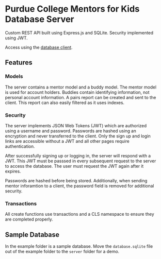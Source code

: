 # Purdue College Mentors for Kids Database Server

Custom REST API built using Express.js and SQLite. Security implemented using JWT.

Access using the [database client](https://github.com/bkinaan/purdue-cmfk-database-client).

## Features

### Models

The server contains a mentor model and a buddy model. The mentor model is used for account holders. Buddies contain identifying information, not personal account information. A pairs report can be created and sent to the client. This report can also easily filtered as it uses indexes.

### Security

The server implements JSON Web Tokens (JWT) which are authorized using a username and password. Passwords are hashed using an encryption and never transferred to the client. Only the sign up and login links are accessible without a JWT and all other pages require authentication.

After successfully signing up or logging in, the server will respond with a JWT. This JWT must be passsed in every subsequent request to the server to access the database. The user must request the JWT again after it expires.

Passwords are hashed before being stored. Additionally, when sending mentor inforamtion to a client, the password field is removed for additional security.

### Transactions

All create functions use transactions and a CLS namespace to ensure they are completed properly.

## Sample Database

In the example folder is a sample database. Move the `database.sqlite` file out of the example folder to the `server` folder for a demo.
